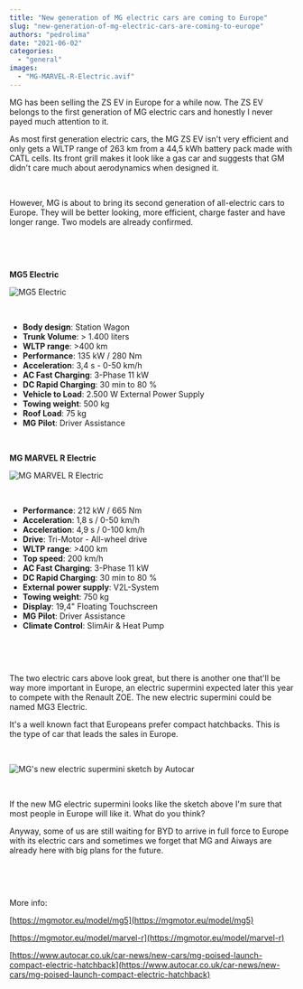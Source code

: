 ```yaml
---
title: "New generation of MG electric cars are coming to Europe"
slug: "new-generation-of-mg-electric-cars-are-coming-to-europe"
authors: "pedrolima"
date: "2021-06-02"
categories: 
  - "general"
images: 
  - "MG-MARVEL-R-Electric.avif"
---
```


MG has been selling the ZS EV in Europe for a while now. The ZS EV belongs to the first generation of MG electric cars and honestly I never payed much attention to it.

As most first generation electric cars, the MG ZS EV isn't very efficient and only gets a WLTP range of 263 km from a 44,5 kWh battery pack made with CATL cells. Its front grill makes it look like a gas car and suggests that GM didn't care much about aerodynamics when designed it.

 

However, MG is about to bring its second generation of all-electric cars to Europe. They will be better looking, more efficient, charge faster and have longer range. Two models are already confirmed.

 

 

**MG5 Electric**

![MG5 Electric](images/MG5-Electric.avif)

 

- **Body design**: Station Wagon
- **Trunk Volume**: > 1.400 liters
- **WLTP range**: >400 km
- **Performance**: 135 kW / 280 Nm
- **Acceleration**: 3,4 s - 0-50 km/h
- **AC Fast Charging**: 3-Phase 11 kW
- **DC Rapid Charging**: 30 min to 80 %
- **Vehicle to Load**: 2.500 W External Power Supply
- **Towing weight**: 500 kg
- **Roof Load**: 75 kg
- **MG Pilot**: Driver Assistance

 

**MG MARVEL R Electric**

![MG MARVEL R Electric](images/MG-MARVEL-R-Electric.avif)

 

- **Performance**: 212 kW / 665 Nm
- **Acceleration**: 1,8 s / 0-50 km/h
- **Acceleration**: 4,9 s / 0-100 km/h
- **Drive**: Tri-Motor - All-wheel drive
- **WLTP range**: >400 km
- **Top speed**: 200 km/h
- **AC Fast Charging**: 3-Phase 11 kW
- **DC Rapid Charging**: 30 min to 80 %
- **External power supply**: V2L-System
- **Towing weight**: 750 kg
- **Display**: 19,4" Floating Touchscreen
- **MG Pilot**: Driver Assistance
- **Climate Control**: SlimAir & Heat Pump

 

 

The two electric cars above look great, but there is another one that'll be way more important in Europe, an electric supermini expected later this year to compete with the Renault ZOE. The new electric supermini could be named MG3 Electric.

It's a well known fact that Europeans prefer compact hatchbacks. This is the type of car that leads the sales in Europe.

 

![MG's new electric supermini sketch by Autocar](images/MGs-new-electric-supermini-sketch-by-Autocar.avif)

 

If the new MG electric supermini looks like the sketch above I'm sure that most people in Europe will like it. What do you think?

Anyway, some of us are still waiting for BYD to arrive in full force to Europe with its electric cars and sometimes we forget that MG and Aiways are already here with big plans for the future.

 

 

More info:

[https://mgmotor.eu/model/mg5](https://mgmotor.eu/model/mg5)

[https://mgmotor.eu/model/marvel-r](https://mgmotor.eu/model/marvel-r)

[https://www.autocar.co.uk/car-news/new-cars/mg-poised-launch-compact-electric-hatchback](https://www.autocar.co.uk/car-news/new-cars/mg-poised-launch-compact-electric-hatchback)
